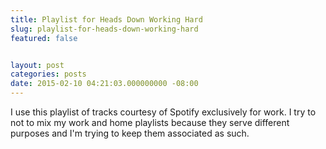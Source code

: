 ```yaml
---
title: Playlist for Heads Down Working Hard
slug: playlist-for-heads-down-working-hard
featured: false


layout: post
categories: posts
date: 2015-02-10 04:21:03.000000000 -08:00
---
```


I use this playlist of tracks courtesy of Spotify exclusively for work. I try to not to mix my work and home playlists because they serve different purposes and I'm trying to keep them associated as such.

